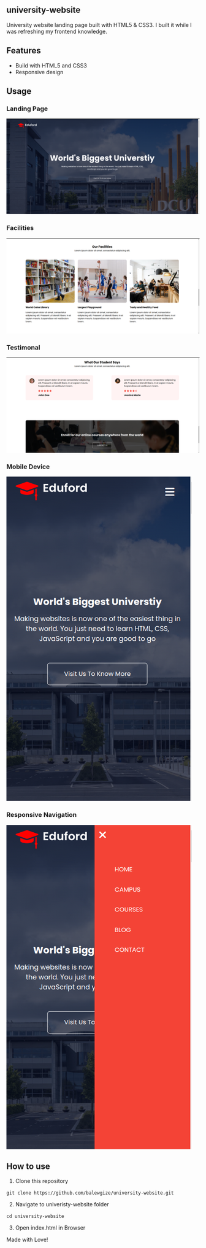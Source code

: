 ## university-website

University website landing page built with HTML5 &amp; CSS3. I built it while I was refreshing my frontend knowledge.

## Features

- Build with HTML5 and CSS3
- Responsive design

## Usage

### Landing Page
![Alt text](images/hero.png?raw=true "Landing Page")

### Facilities
![Alt text](images/facilities.png?raw=true "Facilities")

### Testimonal
![Alt text](images/testimonial.png?raw=true "Testimonials")


### Mobile Device
![Alt text](images/mobile.png?raw=true "Mobile device")

### Responsive Navigation
![Alt text](images/nav.png?raw=true "Navigation")



## How to use

1. Clone this repository
```
git clone https://github.com/balewgize/university-website.git
```

2. Navigate to univeristy-website folder
```
cd university-website
```
3. Open index.html in Browser

Made with Love!